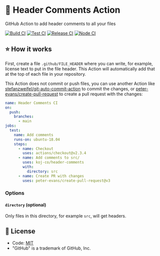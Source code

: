 # 📑 Header Comments Action

GitHub Action to add header comments to all your files

[![Build CI](https://github.com/Spherix-Technologies/header-comments/workflows/Build%20CI/badge.svg)](https://github.com/koj-co/header-comments/actions?query=workflow%3A%22Build+CI%22)
[![Test CI](https://github.com/Spherix-Technologies/header-comments/workflows/Test%20CI/badge.svg)](https://github.com/koj-co/header-comments/actions?query=workflow%3A%22Test+CI%22)
[![Release CI](https://github.com/Spherix-Technologies/header-comments/workflows/Release%20CI/badge.svg)](https://github.com/koj-co/header-comments/actions?query=workflow%3A%22Release+CI%22)
[![Node CI](https://github.com/Spherix-Technologies/header-comments/workflows/Node%20CI/badge.svg)](https://github.com/koj-co/header-comments/actions?query=workflow%3A%22Node+CI%22)

## ⭐ How it works

First, create a file `.github/FILE_HEADER` where you can write, for example, license text to put in the file header. This Action will automatically add that at the top of each file in your repository.

This Action does not commit or push files, you can use another Action like [stefanzweifel/git-auto-commit-action](https://github.com/stefanzweifel/git-auto-commit-action) to commit the changes, or [peter-evans/create-pull-request](https://github.com/peter-evans/create-pull-request) to create a pull request with the changes:

```yaml
name: Header Comments CI
on:
  push:
    branches:
      - main
jobs:
  test:
    name: Add comments
    runs-on: ubuntu-18.04
    steps:
      - name: Checkout
        uses: actions/checkout@v2.3.4
      - name: Add comments to src/
        uses: koj-co/header-comments
        with:
          directory: src
      - name: Create PR with changes
        uses: peter-evans/create-pull-request@v3
```

### Options

#### `directory` (optional)

Only files in this directory, for example `src`, will get headers.

## 📄 License

- Code: [MIT](./LICENSE)
- "GitHub" is a trademark of GitHub, Inc.
